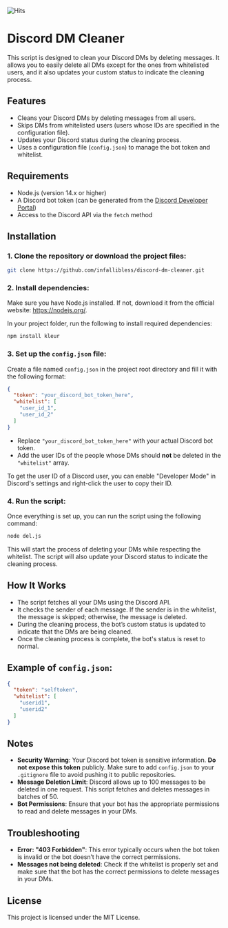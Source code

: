![Hits](https://img.shields.io/infallibless/discord-dm-cleaner)

# Discord DM Cleaner

This script is designed to clean your Discord DMs by deleting messages. It allows you to easily delete all DMs except for the ones from whitelisted users, and it also updates your custom status to indicate the cleaning process.

## Features
- Cleans your Discord DMs by deleting messages from all users.
- Skips DMs from whitelisted users (users whose IDs are specified in the configuration file).
- Updates your Discord status during the cleaning process.
- Uses a configuration file (`config.json`) to manage the bot token and whitelist.

## Requirements
- Node.js (version 14.x or higher)
- A Discord bot token (can be generated from the [Discord Developer Portal](https://discord.com/developers/applications))
- Access to the Discord API via the `fetch` method

## Installation

### 1. Clone the repository or download the project files:
```bash
git clone https://github.com/infallibless/discord-dm-cleaner.git
```

### 2. Install dependencies:
Make sure you have Node.js installed. If not, download it from the official website: https://nodejs.org/.

In your project folder, run the following to install required dependencies:

```bash
npm install kleur
```

### 3. Set up the `config.json` file:
Create a file named `config.json` in the project root directory and fill it with the following format:

```json
{
  "token": "your_discord_bot_token_here",
  "whitelist": [
    "user_id_1",
    "user_id_2"
  ]
}
```

- Replace `"your_discord_bot_token_here"` with your actual Discord bot token.
- Add the user IDs of the people whose DMs should **not** be deleted in the `"whitelist"` array.

To get the user ID of a Discord user, you can enable "Developer Mode" in Discord's settings and right-click the user to copy their ID.

### 4. Run the script:
Once everything is set up, you can run the script using the following command:

```bash
node del.js
```

This will start the process of deleting your DMs while respecting the whitelist. The script will also update your Discord status to indicate the cleaning process.

## How It Works
- The script fetches all your DMs using the Discord API.
- It checks the sender of each message. If the sender is in the whitelist, the message is skipped; otherwise, the message is deleted.
- During the cleaning process, the bot’s custom status is updated to indicate that the DMs are being cleaned.
- Once the cleaning process is complete, the bot's status is reset to normal.

## Example of `config.json`:

```json
{
  "token": "selftoken",
  "whitelist": [
    "userid1",
    "userid2"
  ]
}
```

## Notes
- **Security Warning**: Your Discord bot token is sensitive information. **Do not expose this token** publicly. Make sure to add `config.json` to your `.gitignore` file to avoid pushing it to public repositories.
- **Message Deletion Limit**: Discord allows up to 100 messages to be deleted in one request. This script fetches and deletes messages in batches of 50.
- **Bot Permissions**: Ensure that your bot has the appropriate permissions to read and delete messages in your DMs.

## Troubleshooting

- **Error: "403 Forbidden"**: This error typically occurs when the bot token is invalid or the bot doesn’t have the correct permissions.
- **Messages not being deleted**: Check if the whitelist is properly set and make sure that the bot has the correct permissions to delete messages in your DMs.

## License
This project is licensed under the MIT License.
